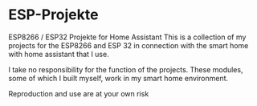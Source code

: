 # ESP-Projekte
ESP8266 / ESP32 Projekte for Home Assistant
This is a collection of my projects for the ESP8266 and ESP 32 in connection with the smart home with home assistant that I use.

I take no responsibility for the function of the projects. 
These modules, some of which I built myself, work in my smart home environment.

Reproduction and use are at your own risk